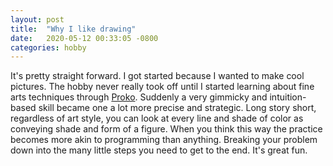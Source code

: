 ```yaml
---
layout: post
title:  "Why I like drawing"
date:   2020-05-12 00:33:05 -0800
categories: hobby
---
```


It's pretty straight forward. I got started because I wanted to make cool pictures. The hobby never really took off until I started learning about fine arts techniques through [Proko](https://www.youtube.com/user/ProkoTV). Suddenly a very gimmicky and intuition-based skill became one a lot more precise and strategic. Long story short, regardless of art style, you can look at every line and shade of color as conveying shade and form of a figure. When you think this way the practice becomes more akin to programming than anything. Breaking your problem down into the many little steps you need to get to the end. It's great fun.
